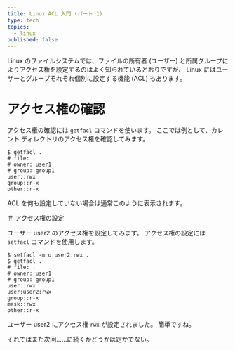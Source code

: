 ```yaml
---
title: Linux ACL 入門 (パート 1)
type: tech
topics:
  - linux
published: false
---
```


Linux のファイルシステムでは、ファイルの所有者 (ユーザー) と所属グループによりアクセス権を設定するのはよく知られているとおりですが、 Linux にはユーザーとグループそれぞれ個別に設定する機能 (ACL) もあります。

# アクセス権の確認

アクセス権の確認には `getfacl` コマンドを使います。
ここでは例として、カレント ディレクトリのアクセス権を確認してみます。

```
$ getfacl .
# file: .
# owner: user1
# group: group1
user::rwx
group::r-x
other::r-x

```

ACL を何も設定していない場合は通常このように表示されます。

＃ アクセス権の設定

ユーザー user2 のアクセス権を設定してみます。
アクセス権の設定には `setfacl` コマンドを使用します。

```
$ setfacl -m u:user2:rwx .
$ getfacl .
# file: .
# owner: user1
# group: group1
user::rwx
user:user2:rwx
group::r-x
mask::rwx
other::r-x

```

ユーザー user2 にアクセス権 `rwx` が設定されました。
簡単ですね。

それではまた次回……に続くかどうかは定かでない。
